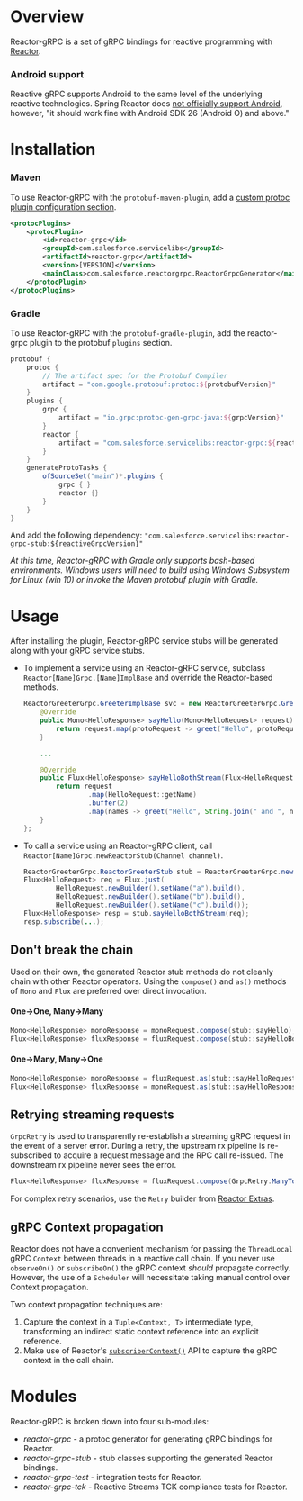 Overview
========
Reactor-gRPC is a set of gRPC bindings for reactive programming with [Reactor](http://projectreactor.io/).

### Android support
Reactive gRPC supports Android to the same level of the underlying reactive technologies. Spring Reactor
does [not officially support Android](http://projectreactor.io/docs/core/release/reference/docs/index.html#prerequisites),
however, "it should work fine with Android SDK 26 (Android O) and above."

Installation
=====
### Maven
To use Reactor-gRPC with the `protobuf-maven-plugin`, add a [custom protoc plugin configuration section](https://www.xolstice.org/protobuf-maven-plugin/examples/protoc-plugin.html).
```xml
<protocPlugins>
    <protocPlugin>
        <id>reactor-grpc</id>
        <groupId>com.salesforce.servicelibs</groupId>
        <artifactId>reactor-grpc</artifactId>
        <version>[VERSION]</version>
        <mainClass>com.salesforce.reactorgrpc.ReactorGrpcGenerator</mainClass>
    </protocPlugin>
</protocPlugins>
```

### Gradle
To use Reactor-gRPC with the `protobuf-gradle-plugin`, add the reactor-grpc plugin to the protobuf `plugins` section.
```groovy
protobuf {
    protoc {
        // The artifact spec for the Protobuf Compiler
        artifact = "com.google.protobuf:protoc:${protobufVersion}"
    }
    plugins {
        grpc {
            artifact = "io.grpc:protoc-gen-grpc-java:${grpcVersion}"
        }
        reactor {
            artifact = "com.salesforce.servicelibs:reactor-grpc:${reactiveGrpcVersion}:jdk8@jar"
        }
    }
    generateProtoTasks {
        ofSourceSet("main")*.plugins {
            grpc { }
            reactor {}
        }
    }
}
```
And add the following dependency: `"com.salesforce.servicelibs:reactor-grpc-stub:${reactiveGrpcVersion}"`

*At this time, Reactor-gRPC with Gradle only supports bash-based environments. Windows users will need to build using 
Windows Subsystem for Linux (win 10) or invoke the Maven protobuf plugin with Gradle.*

Usage
=====
After installing the plugin, Reactor-gRPC service stubs will be generated along with your gRPC service stubs.

* To implement a service using an Reactor-gRPC service, subclass `Reactor[Name]Grpc.[Name]ImplBase` and override the Reactor-based
  methods.

  ```java
  ReactorGreeterGrpc.GreeterImplBase svc = new ReactorGreeterGrpc.GreeterImplBase() {
      @Override
      public Mono<HelloResponse> sayHello(Mono<HelloRequest> request) {
          return request.map(protoRequest -> greet("Hello", protoRequest));
      }

      ...

      @Override
      public Flux<HelloResponse> sayHelloBothStream(Flux<HelloRequest> request) {
          return request
                  .map(HelloRequest::getName)
                  .buffer(2)
                  .map(names -> greet("Hello", String.join(" and ", names)));
      }
  };
  ```
* To call a service using an Reactor-gRPC client, call `Reactor[Name]Grpc.newReactorStub(Channel channel)`.

  ```java
  ReactorGreeterGrpc.ReactorGreeterStub stub = ReactorGreeterGrpc.newReactorStub(channel);
  Flux<HelloRequest> req = Flux.just(
          HelloRequest.newBuilder().setName("a").build(),
          HelloRequest.newBuilder().setName("b").build(),
          HelloRequest.newBuilder().setName("c").build());
  Flux<HelloResponse> resp = stub.sayHelloBothStream(req);
  resp.subscribe(...);
  ```

## Don't break the chain
Used on their own, the generated Reactor stub methods do not cleanly chain with other Reactor operators.
Using the `compose()` and `as()` methods of `Mono` and `Flux` are preferred over direct invocation.

#### One→One, Many→Many
```java
Mono<HelloResponse> monoResponse = monoRequest.compose(stub::sayHello);
Flux<HelloResponse> fluxResponse = fluxRequest.compose(stub::sayHelloBothStream);
```

#### One→Many, Many→One
```java
Mono<HelloResponse> monoResponse = fluxRequest.as(stub::sayHelloRequestStream);
Flux<HelloResponse> fluxResponse = monoRequest.as(stub::sayHelloResponseStream);
```

## Retrying streaming requests
`GrpcRetry` is used to transparently re-establish a streaming gRPC request in the event of a server error. During a
retry, the upstream rx pipeline is re-subscribed to acquire a request message and the RPC call re-issued. The downstream
rx pipeline never sees the error.

```java
Flux<HelloResponse> fluxResponse = fluxRequest.compose(GrpcRetry.ManyToMany.retry(stub::sayHelloBothStream));
```

For complex retry scenarios, use the `Retry` builder from <a href="https://github.com/reactor/reactor-addons/blob/master/reactor-extra/src/main/java/reactor/retry/Retry.java">Reactor Extras</a>.

## gRPC Context propagation
Reactor does not have a convenient mechanism for passing the `ThreadLocal` gRPC `Context` between threads in a reactive
call chain. If you never use `observeOn()` or `subscribeOn()` the gRPC context _should_ propagate correctly. However,
the use of a `Scheduler` will necessitate taking manual control over Context propagation.

Two context propagation techniques are:

1. Capture the context in a `Tuple<Context, T>` intermediate type, transforming an indirect static context reference
   into an explicit reference.
2. Make use of Reactor's [`subscriberContext()`](https://github.com/reactor/reactor-core/blob/master/docs/asciidoc/advancedFeatures.adoc#adding-a-context-to-a-reactive-sequence)
   API to capture the gRPC context in the call chain.

Modules
=======

Reactor-gRPC is broken down into four sub-modules:

* _reactor-grpc_ - a protoc generator for generating gRPC bindings for Reactor.
* _reactor-grpc-stub_ - stub classes supporting the generated Reactor bindings.
* _reactor-grpc-test_ - integration tests for Reactor.
* _reactor-grpc-tck_ - Reactive Streams TCK compliance tests for Reactor.
